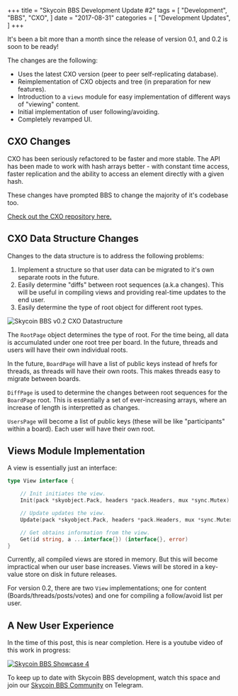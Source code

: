 +++
title = "Skycoin BBS Development Update #2"
tags = [
    "Development",
    "BBS",
    "CXO",
]
date = "2017-08-31"
categories = [
    "Development Updates",
]
+++

It's been a bit more than a month since the release of version 0.1, and 0.2 is soon to be ready!

The changes are the following:

- Uses the latest CXO version (peer to peer self-replicating database).
- Reimplementation of CXO objects and tree (in preparation for new features).
- Introduction to a `views` module for easy implementation of different ways of "viewing" content.
- Initial implementation of user following/avoiding.
- Completely revamped UI.

## CXO Changes

CXO has been seriously refactored to be faster and more stable. The API has been made to work with hash arrays better - with constant time access, faster replication and the ability to access an element directly with a given hash.

These changes have prompted BBS to change the majority of it's codebase too.

[Check out the CXO repository here.](https://github.com/skycoin/cxo)

## CXO Data Structure Changes

Changes to the data structure is to address the following problems:

1. Implement a structure so that user data can be migrated to it's own separate roots in the future.
2. Easily determine "diffs" between root sequences (a.k.a changes). This will be useful in compiling views and providing real-time updates to the end user.
3. Easily determine the type of root object for different root types.

![Skycoin BBS v0.2 CXO Datastructure](/bbs/img/bbs_cxo_datastructure_v0.2.png)

The `RootPage` object determines the type of root. For the time being, all data is accumulated under one root tree per board. In the future, threads and users will have their own individual roots.

In the future, `BoardPage` will have a list of public keys instead of hrefs for threads, as threads will have their own roots. This makes threads easy to migrate between boards.

`DiffPage` is used to determine the changes between root sequences for the `BoardPage` root. This is essentially a set of ever-increasing arrays, where an increase of length is interpretted as changes.

`UsersPage` will become a list of public keys (these will be like "participants" within a board). Each user will have their own root.

## Views Module Implementation

A view is essentially just an interface:

```go
type View interface {

	// Init initiates the view.
	Init(pack *skyobject.Pack, headers *pack.Headers, mux *sync.Mutex) error

	// Update updates the view.
	Update(pack *skyobject.Pack, headers *pack.Headers, mux *sync.Mutex) error

	// Get obtains information from the view.
	Get(id string, a ...interface{}) (interface{}, error)
}
```

Currently, all compiled views are stored in memory. But this will become impractical when our user base increases. Views will be stored in a key-value store on disk in future releases.

For version 0.2, there are two `View` implementations; one for content (Boards/threads/posts/votes) and one for compiling a follow/avoid list per user.

## A New User Experience

In the time of this post, this is near completion. Here is a youtube video of this work in progress:

[![Skycoin BBS Showcase 4](https://i.ytimg.com/vi/Oue3WVkmGh4/0.jpg)](https://youtu.be/Oue3WVkmGh4)



To keep up to date with Skycoin BBS development, watch this space and join our [Skycoin BBS Community](https://t.me/skycoinbbs) on Telegram.